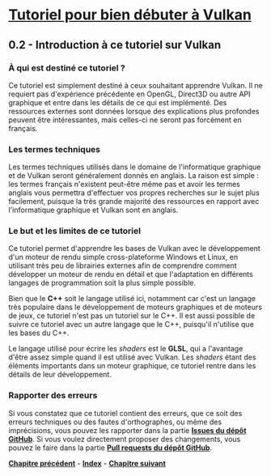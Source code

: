 # [Tutoriel pour bien débuter à Vulkan](../index.md)
## 0.2 - Introduction à ce tutoriel sur Vulkan

### À qui est destiné ce tutoriel ?
Ce tutoriel est simplement destiné à ceux souhaitant apprendre Vulkan. Il ne requiert pas d'expérience précédente en OpenGL, Direct3D ou autre API graphique et entre dans les détails de ce qui est implémenté. Des ressources externes sont données lorsque des explications plus profondes peuvent être intéressantes, mais celles-ci ne seront pas forcément en français.

### Les termes techniques
Les termes techniques utilisés dans le domaine de l'informatique graphique et de Vulkan seront généralement donnés en anglais. La raison est simple : les termes français n'existent peut-être même pas et avoir les termes anglais vous permettra d'effectuer vos propres recherches sur le sujet plus facilement, puisque la très grande majorité des ressources en rapport avec l'informatique graphique et Vulkan sont en anglais.

### Le but et les limites de ce tutoriel
Ce tutoriel permet d'apprendre les bases de Vulkan avec le développement d'un moteur de rendu simple cross-plateforme Windows et Linux, en utilisant très peu de librairies externes afin de comprendre comment développer un moteur de rendu en détail et que l'adaptation en différents langages de programmation soit la plus simple possible.

Bien que le **C++** soit le langage utilisé ici, notamment car c'est un langage très populaire dans le développement de moteurs graphiques et de moteurs de jeux, ce tutoriel n'est pas un tutoriel sur le C++. Il est aussi possible de suivre ce tutoriel avec un autre langage que le C++, puisqu'il n'utilise que les bases du C++.

Le langage utilisé pour écrire les *shaders* est le **GLSL**, qui a l'avantage d'être assez simple quand il est utilisé avec Vulkan. Les *shaders* étant des éléments importants dans un moteur graphique, ce tutoriel rentre dans les détails de leur développement.

### Rapporter des erreurs
Si vous constatez que ce tutoriel contient des erreurs, que ce soit des erreurs techniques ou des fautes d'orthographes, ou même des imprécisions, vous pouvez les rapporter dans la partie [**Issues du dépôt GitHub**](https://github.com/ZaOniRinku/TutorielVulkanFR/issues). Si vous voulez directement proposer des changements, vous pouvez le faire dans la partie [**Pull requests du dépôt GitHub**](https://github.com/ZaOniRinku/TutorielVulkanFR/pulls).

[**Chapitre précédent**](1.md) - [**Index**](../index.md) - [**Chapitre suivant**](3.md)
